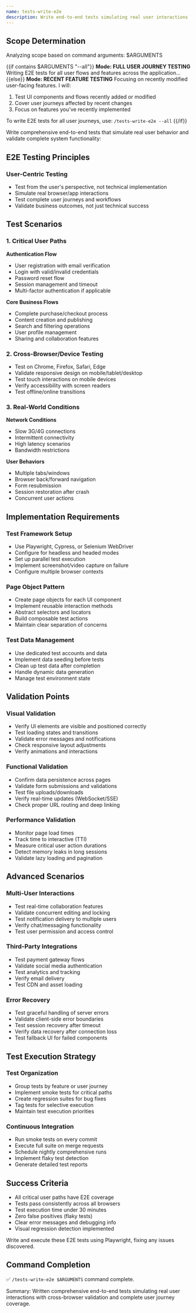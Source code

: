 ```yaml
---
name: tests-write-e2e
description: Write end-to-end tests simulating real user interactions
---
```


## Scope Determination

Analyzing scope based on command arguments: $ARGUMENTS

{{if contains $ARGUMENTS "--all"}}
**Mode: FULL USER JOURNEY TESTING**
Writing E2E tests for all user flows and features across the application...
{{else}}
**Mode: RECENT FEATURE TESTING**
Focusing on recently modified user-facing features. I will:
1. Test UI components and flows recently added or modified
2. Cover user journeys affected by recent changes
3. Focus on features you've recently implemented

To write E2E tests for all user journeys, use: `/tests-write-e2e --all`
{{/if}}

Write comprehensive end-to-end tests that simulate real user behavior and validate complete system functionality:

## E2E Testing Principles

### User-Centric Testing
- Test from the user's perspective, not technical implementation
- Simulate real browser/app interactions
- Test complete user journeys and workflows
- Validate business outcomes, not just technical success

## Test Scenarios

### 1. Critical User Paths
**Authentication Flow**
- User registration with email verification
- Login with valid/invalid credentials
- Password reset flow
- Session management and timeout
- Multi-factor authentication if applicable

**Core Business Flows**
- Complete purchase/checkout process
- Content creation and publishing
- Search and filtering operations
- User profile management
- Sharing and collaboration features

### 2. Cross-Browser/Device Testing
- Test on Chrome, Firefox, Safari, Edge
- Validate responsive design on mobile/tablet/desktop
- Test touch interactions on mobile devices
- Verify accessibility with screen readers
- Test offline/online transitions

### 3. Real-World Conditions
**Network Conditions**
- Slow 3G/4G connections
- Intermittent connectivity
- High latency scenarios
- Bandwidth restrictions

**User Behaviors**
- Multiple tabs/windows
- Browser back/forward navigation
- Form resubmission
- Session restoration after crash
- Concurrent user actions

## Implementation Requirements

### Test Framework Setup
- Use Playwright, Cypress, or Selenium WebDriver
- Configure for headless and headed modes
- Set up parallel test execution
- Implement screenshot/video capture on failure
- Configure multiple browser contexts

### Page Object Pattern
- Create page objects for each UI component
- Implement reusable interaction methods
- Abstract selectors and locators
- Build composable test actions
- Maintain clear separation of concerns

### Test Data Management
- Use dedicated test accounts and data
- Implement data seeding before tests
- Clean up test data after completion
- Handle dynamic data generation
- Manage test environment state

## Validation Points

### Visual Validation
- Verify UI elements are visible and positioned correctly
- Test loading states and transitions
- Validate error messages and notifications
- Check responsive layout adjustments
- Verify animations and interactions

### Functional Validation
- Confirm data persistence across pages
- Validate form submissions and validations
- Test file uploads/downloads
- Verify real-time updates (WebSocket/SSE)
- Check proper URL routing and deep linking

### Performance Validation
- Monitor page load times
- Track time to interactive (TTI)
- Measure critical user action durations
- Detect memory leaks in long sessions
- Validate lazy loading and pagination

## Advanced Scenarios

### Multi-User Interactions
- Test real-time collaboration features
- Validate concurrent editing and locking
- Test notification delivery to multiple users
- Verify chat/messaging functionality
- Test user permission and access control

### Third-Party Integrations
- Test payment gateway flows
- Validate social media authentication
- Test analytics and tracking
- Verify email delivery
- Test CDN and asset loading

### Error Recovery
- Test graceful handling of server errors
- Validate client-side error boundaries
- Test session recovery after timeout
- Verify data recovery after connection loss
- Test fallback UI for failed components

## Test Execution Strategy

### Test Organization
- Group tests by feature or user journey
- Implement smoke tests for critical paths
- Create regression suites for bug fixes
- Tag tests for selective execution
- Maintain test execution priorities

### Continuous Integration
- Run smoke tests on every commit
- Execute full suite on merge requests
- Schedule nightly comprehensive runs
- Implement flaky test detection
- Generate detailed test reports

## Success Criteria
- All critical user paths have E2E coverage
- Tests pass consistently across all browsers
- Test execution time under 30 minutes
- Zero false positives (flaky tests)
- Clear error messages and debugging info
- Visual regression detection implemented

Write and execute these E2E tests using Playwright, fixing any issues discovered.

## Command Completion

✅ `/tests-write-e2e $ARGUMENTS` command complete.

Summary: Written comprehensive end-to-end tests simulating real user interactions with cross-browser validation and complete user journey coverage.